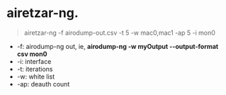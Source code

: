 # airetzar-ng.

> airetzar-ng -f airodump-out.csv -t 5 -w mac0,mac1 -ap 5 -i mon0

- -f: airodump-ng out, ie, **airodump-ng -w myOutput --output-format csv mon0**
- -i: interface  
- -t: iterations  
- -w: white list   
- -ap: deauth count
